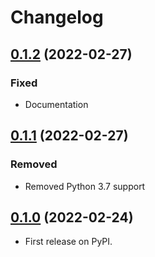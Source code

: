 # Changelog

## [0.1.2] (2022-02-27)
### Fixed
- Documentation

## [0.1.1] (2022-02-27)
### Removed
- Removed Python 3.7 support

## [0.1.0] (2022-02-24)

- First release on PyPI.

[0.1.0]: https://github.com/altaf-ali/biobank-tools/releases/tag/v0.1.0
[0.1.1]: https://github.com/altaf-ali/biobank-tools/releases/tag/v0.1.1
[0.1.2]: https://github.com/altaf-ali/biobank-tools/releases/tag/v0.1.2
